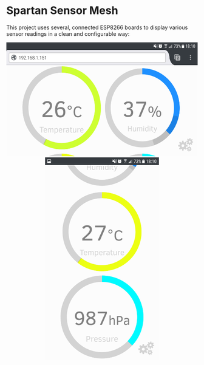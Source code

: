 # Spartan Sensor Mesh

This project uses several, connected ESP8266 boards to display various sensor readings in a clean and configurable way:

<div style="text-align:center">
  <img src="./landscape.png" height="300"/>
  <img src="./portrait.png" width="300"/>
</div>
